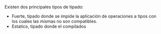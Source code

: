 Existen dos principales tipos de tipado:
- Fuerte, tipado donde se impide la aplicación de operaciones a tipos con los cuales las mismas no son compatibles.
- Estatico, tipado donde el compilados